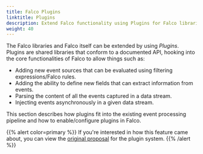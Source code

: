 ```yaml
---
title: Falco Plugins
linktitle: Plugins
description: Extend Falco functionality using Plugins for Falco libraries/Falco daemon
weight: 40
---
```


The Falco libraries and Falco itself can be extended by using *Plugins*. Plugins are shared libraries that conform to a documented API, hooking into the core functionalities of Falco to allow things such as:

- Adding new event sources that can be evaluated using filtering expressions/Falco rules.
- Adding the ability to define new fields that can extract information from events.
- Parsing the content of all the events captured in a data stream.
- Injecting events asynchronously in a given data stream.

This section describes how plugins fit into the existing event processing pipeline and how to enable/configure plugins in Falco.

{{% alert color=primary %}}
If you're interested in how this feature came about, you can view the [original proposal](https://github.com/falcosecurity/falco/blob/master/proposals/20210501-plugin-system.md) for the plugin system.
{{% /alert %}}
